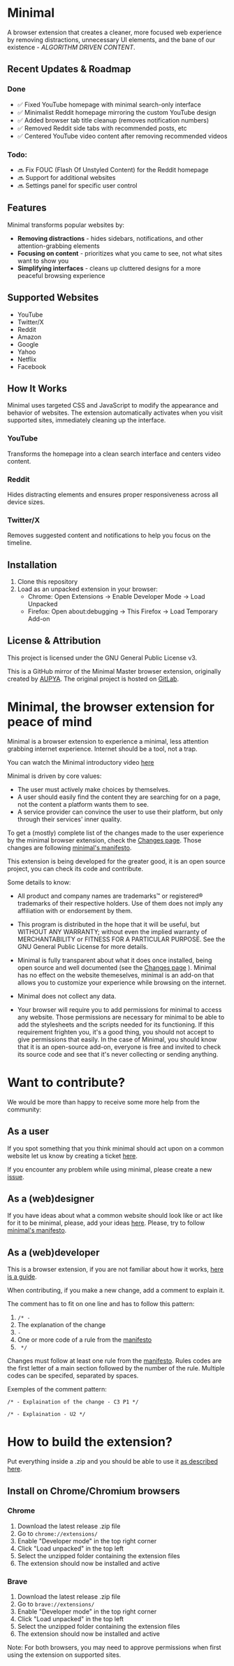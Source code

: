 # Minimal

A browser extension that creates a cleaner, more focused web experience by removing distractions, unnecessary UI elements, and the bane of our existence - *ALGORITHM DRIVEN CONTENT*.

## Recent Updates & Roadmap

### Done
- ✅ Fixed YouTube homepage with minimal search-only interface
- ✅ Minimalist Reddit homepage mirroring the custom YouTube design
- ✅ Added browser tab title cleanup (removes notification numbers)
- ✅ Removed Reddit side tabs with recommended posts, etc
- ✅ Centered YouTube video content after removing recommended videos

### Todo:
- 🔜 Fix FOUC (Flash Of Unstyled Content) for the Reddit homepage
- 🔜 Support for additional websites
- 🔜 Settings panel for specific user control

## Features

Minimal transforms popular websites by:

- **Removing distractions** - hides sidebars, notifications, and other attention-grabbing elements
- **Focusing on content** - prioritizes what you came to see, not what sites want to show you
- **Simplifying interfaces** - cleans up cluttered designs for a more peaceful browsing experience

## Supported Websites

- YouTube
- Twitter/X
- Reddit
- Amazon
- Google
- Yahoo
- Netflix
- Facebook

## How It Works

Minimal uses targeted CSS and JavaScript to modify the appearance and behavior of websites. The extension automatically activates when you visit supported sites, immediately cleaning up the interface.

### YouTube
Transforms the homepage into a clean search interface and centers video content.

### Reddit
Hides distracting elements and ensures proper responsiveness across all device sizes.

### Twitter/X
Removes suggested content and notifications to help you focus on the timeline.

## Installation

1. Clone this repository
2. Load as an unpacked extension in your browser:
   - Chrome: Open Extensions → Enable Developer Mode → Load Unpacked
   - Firefox: Open about:debugging → This Firefox → Load Temporary Add-on

## License & Attribution

This project is licensed under the GNU General Public License v3.

This is a GitHub mirror of the Minimal Master browser extension, originally created by [AUPYA](https://gitlab.com/aupya). The original project is hosted on [GitLab](https://gitlab.com/aupya/minimal).

# Minimal, the browser extension for peace of mind
Minimal is a browser extension to experience a minimal, less attention grabbing internet experience. Internet should be a tool, not a trap.

You can watch the Minimal introductory video [here](https://youtu.be/Gtf9DYDtsHw)

Minimal is driven by core values:

- The user must actively make choices by themselves.
- A user should easily find the content they are searching for on a page, not the content a platform wants them to see.
- A service provider can convince the user to use their platform, but only through their services' inner quality.

To get a (mostly) complete list of the changes made to the user experience by the minimal browser extension, check the [Changes page](https://minimal.aupya.org/#about_changes). Those changes are following [minimal's manifesto](MANIFESTO.md).

This extension is being developed for the greater good, it is an open source project, you can check its code and contribute.

Some details to know:
 - All product and company names are trademarks™ or registered® trademarks of their respective holders. Use of them does not imply any affiliation with or endorsement by them.

 - This program is distributed in the hope that it will be useful, but WITHOUT ANY WARRANTY; without even the implied warranty of MERCHANTABILITY or FITNESS FOR A PARTICULAR PURPOSE. See the GNU General Public License for more details.

 - Minimal is fully transparent about what it does once installed, being open source and well documented (see the [Changes page](https://minimal.aupya.org/#about_changes) ). Minimal has no effect on the website themeselves, minimal is an add-on that allows you to customize your experience while browsing on the internet.

 - Minimal does not collect any data.
 
 - Your browser will require you to add permissions for minimal to access any website. Those permissions are necessary for minimal to be able to add the stylesheets and the scripts needed for its functioning. If this requirement frighten you, it's a good thing, you should not accept to give permissions that easily. In the case of Minimal, you should know that it is an open-source add-on, everyone is free and invited to check its source code and see that it's never collecting or sending anything.

# Want to contribute?

We would be more than happy to receive some more help from the community:

## As a user
If you spot something that you think minimal should act upon on a common website let us know by creating a ticket [here](https://gitlab.com/aupya/minimal/issues).

If you encounter any problem while using minimal, please create a new [issue](https://gitlab.com/aupya/minimal/issues).

## As a (web)designer
If you have ideas about what a common website should look like or act like for it to be minimal, please, add your ideas [here](https://gitlab.com/aupya/minimal/issues). 
Please, try to follow [minimal's manifesto](./MANIFESTO.md).

## As a (web)developer
This is a browser extension, if you are not familiar about how it works, [here is a guide](https://developer.mozilla.org/en-US/docs/Mozilla/Add-ons/WebExtensions).

When contributing, if you make a new change, add a comment to explain it.

The comment has to fit on one line and has to follow this pattern:
1. `/* - ` 
2. The explanation of the change
3. ` - ` 
4. One or more code of a rule from the [manifesto](./MANIFESTO.md)
5. ` */`

Changes must follow at least one rule from the [manifesto](./MANIFESTO.md). Rules codes are the first letter of a main section followed by the number of the rule. Multiple codes can be specifed, separated by spaces.

Exemples of the comment pattern:

```
/* - Explaination of the change - C3 P1 */
```
```
/* - Explaination - U2 */
```

# How to build the extension?

Put everything inside a .zip and you should be able to use it [as described here](https://developer.mozilla.org/en-US/docs/Mozilla/Add-ons/WebExtensions/Your_first_WebExtension#installing).

## Install on Chrome/Chromium browsers

### Chrome
1. Download the latest release .zip file
2. Go to `chrome://extensions/`
3. Enable "Developer mode" in the top right corner
4. Click "Load unpacked" in the top left
5. Select the unzipped folder containing the extension files
6. The extension should now be installed and active

### Brave
1. Download the latest release .zip file
2. Go to `brave://extensions/`
3. Enable "Developer mode" in the top right corner
4. Click "Load unpacked" in the top left
5. Select the unzipped folder containing the extension files
6. The extension should now be installed and active

Note: For both browsers, you may need to approve permissions when first using the extension on supported sites.
